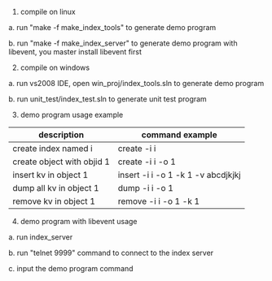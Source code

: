 1. compile on linux

  a. run "make -f make_index_tools" to generate demo program  
  
  b. run "make -f make_index_server" to generate demo program with libevent, you master install libevent first


2. compile on windows

  a. run vs2008 IDE, open win_proj/index_tools.sln to generate demo program
  
  b. run unit_test/index_test.sln to generate unit test program
  

3. demo program usage example

|description|command example|
|-----------|---------------|
|create index named i       | create -i i |
|create object with objid 1 | create -i i -o 1|
|insert kv in object 1      | insert -i i -o 1 -k 1 -v abcdjkjkj |
|dump all kv in object 1    | dump   -i i -o 1 |
|remove kv in object 1      | remove -i i -o 1 -k 1 |



4. demo program with libevent usage

  a. run index_server
  
  b. run "telnet 9999" command to connect to the index server
  
  c. input the demo program command


